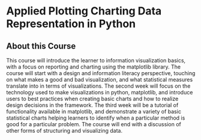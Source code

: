 # Applied Plotting Charting Data Representation in Python

## About this Course

This course will introduce the learner to information visualization basics, with a focus on reporting and charting using the matplotlib library. The course will start with a design and information literacy perspective, touching on what makes a good and bad visualization, and what statistical measures translate into in terms of visualizations. The second week will focus on the technology used to make visualizations in python, matplotlib, and introduce users to best practices when creating basic charts and how to realize design decisions in the framework. The third week will be a tutorial of functionality available in matplotlib, and demonstrate a variety of basic statistical charts helping learners to identify when a particular method is good for a particular problem. The course will end with a discussion of other forms of structuring and visualizing data. 
